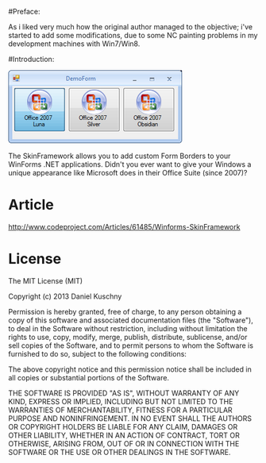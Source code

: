 #Preface:

As i liked very much how the original author managed to the objective; i've started to add some modifications, due to some NC painting problems in my development machines with Win7/Win8. 

#Introduction: 

![Screenshot](Images/office07luna.png)

The SkinFramework allows you to add custom Form Borders to your WinForms .NET applications. Didn't you ever want to give your Windows a unique appearance like Microsoft does in their Office Suite (since 2007)?



# Article
http://www.codeproject.com/Articles/61485/Winforms-SkinFramework

# License
The MIT License (MIT)

Copyright (c) 2013 Daniel Kuschny

Permission is hereby granted, free of charge, to any person obtaining a copy of
this software and associated documentation files (the "Software"), to deal in
the Software without restriction, including without limitation the rights to
use, copy, modify, merge, publish, distribute, sublicense, and/or sell copies of
the Software, and to permit persons to whom the Software is furnished to do so,
subject to the following conditions:

The above copyright notice and this permission notice shall be included in all
copies or substantial portions of the Software.

THE SOFTWARE IS PROVIDED "AS IS", WITHOUT WARRANTY OF ANY KIND, EXPRESS OR
IMPLIED, INCLUDING BUT NOT LIMITED TO THE WARRANTIES OF MERCHANTABILITY, FITNESS
FOR A PARTICULAR PURPOSE AND NONINFRINGEMENT. IN NO EVENT SHALL THE AUTHORS OR
COPYRIGHT HOLDERS BE LIABLE FOR ANY CLAIM, DAMAGES OR OTHER LIABILITY, WHETHER
IN AN ACTION OF CONTRACT, TORT OR OTHERWISE, ARISING FROM, OUT OF OR IN
CONNECTION WITH THE SOFTWARE OR THE USE OR OTHER DEALINGS IN THE SOFTWARE.
